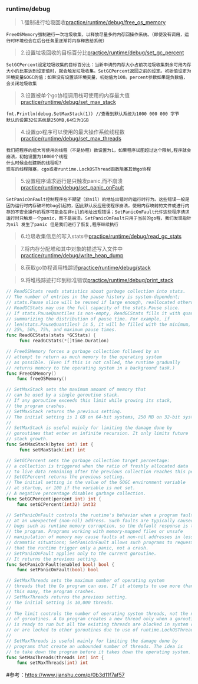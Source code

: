 ### runtime/debug

>1.强制进行垃圾回收[practice/runtime/debug/free_os_memory](https://github.com/liveball/gosrc/tree/master/practice/runtime/debug/free_os_memory)  
```text
FreeOSMemory强制进行一次垃圾收集，以释放尽量多的内存回操作系统。（即使没有调用，运行时环境也会在后台任务里逐渐将内存释放给系统）
```
>2.设置垃圾回收的目标百分比[practice/runtime/debug/set_gc_percent](https://github.com/liveball/gosrc/tree/master/practice/runtime/debug/set_gc_percent)   
```text
SetGCPercent设定垃圾收集的目标百分比：当新申请的内存大小占前次垃圾收集剩余可用内存大小的比率达到设定值时，就会触发垃圾收集。SetGCPercent返回之前的设定。初始值设定为环境变量GOGC的值；如果没有设置该环境变量，初始值为100。percent参数如果是负数值，
会关闭垃圾收集
```
>3.设置被单个go协程调用栈可使用的内存最大值[practice/runtime/debug/set_max_stack](https://github.com/liveball/gosrc/tree/master/practice/runtime/debug/set_max_stack)   
```text
fmt.Println(debug.SetMaxStack(1)) //查看到默认系统为1000 000 000 字节
默认的设置32位系统是250MB,64位为1GB
``` 
>4.设置go程序可以使用的最大操作系统线程数[practice/runtime/debug/set_max_threads](https://github.com/liveball/gosrc/tree/master/practice/runtime/debug/set_max_threads)   
```text
我们把程序的组大可使用的线程（不是协程）数设置为1，如果程序试图超过这个限制,程序就会崩溃，初始设置为10000个线程
什么时候会创建新的线程呢?
现有的线程阻塞，cgo或者runtime.LockOSThread函数阻塞其他go协程
```

>5.设置程序请求运行是只触发panic,而不崩溃[practice/runtime/debug/set_panic_onFault](https://github.com/liveball/gosrc/tree/master/practice/runtime/debug/set_panic_onFault)   
```text
SetPanicOnFault控制程序在不期望（非nil）的地址出错时的运行时行为。这些错误一般是因为运行时内存破坏的bug引起的，因此默认反应是使程序崩溃。使用内存映射的文件或进行内存的不安全操作的程序可能会在非nil的地址出现错误；SetPanicOnFault允许这些程序请求运行时只触发一个panic，而不是崩溃。SetPanicOnFault只用于当前的go程，我们发现指针为nil 发生了panic 但是我们进行了恢复,程序继续执行
``` 

>6.垃圾收集信息的写入stats中[practice/runtime/debug/read_gc_stats](https://github.com/liveball/gosrc/tree/master/practice/runtime/debug/read_gc_stats)   

>7.将内存分配堆和其中对象的描述写入文件中[practice/runtime/debug/write_heap_dump](https://github.com/liveball/gosrc/tree/master/practice/runtime/debug/write_heap_dump) 

>8.获取go协程调用栈踪迹[practice/runtime/debug/stack](https://github.com/liveball/gosrc/tree/master/practice/runtime/debug/stack)   

>9.将堆栈踪迹打印到标准错误[practice/runtime/debug/print_stack](https://github.com/liveball/gosrc/tree/master/practice/runtime/debug/print_stack)   

```go
// ReadGCStats reads statistics about garbage collection into stats.
// The number of entries in the pause history is system-dependent;
// stats.Pause slice will be reused if large enough, reallocated otherwise.
// ReadGCStats may use the full capacity of the stats.Pause slice.
// If stats.PauseQuantiles is non-empty, ReadGCStats fills it with quantiles
// summarizing the distribution of pause time. For example, if
// len(stats.PauseQuantiles) is 5, it will be filled with the minimum,
// 25%, 50%, 75%, and maximum pause times.
func ReadGCStats(stats *GCStats) {
     func readGCStats(*[]time.Duration)

// FreeOSMemory forces a garbage collection followed by an
// attempt to return as much memory to the operating system
// as possible. (Even if this is not called, the runtime gradually
// returns memory to the operating system in a background task.)
func FreeOSMemory() 
    func freeOSMemory()

// SetMaxStack sets the maximum amount of memory that
// can be used by a single goroutine stack.
// If any goroutine exceeds this limit while growing its stack,
// the program crashes.
// SetMaxStack returns the previous setting.
// The initial setting is 1 GB on 64-bit systems, 250 MB on 32-bit systems.
//
// SetMaxStack is useful mainly for limiting the damage done by
// goroutines that enter an infinite recursion. It only limits future
// stack growth.
func SetMaxStack(bytes int) int {
     func setMaxStack(int) int

// SetGCPercent sets the garbage collection target percentage:
// a collection is triggered when the ratio of freshly allocated data
// to live data remaining after the previous collection reaches this percentage.
// SetGCPercent returns the previous setting.
// The initial setting is the value of the GOGC environment variable
// at startup, or 100 if the variable is not set.
// A negative percentage disables garbage collection.
func SetGCPercent(percent int) int {
    func setGCPercent(int32) int32

// SetPanicOnFault controls the runtime's behavior when a program faults
// at an unexpected (non-nil) address. Such faults are typically caused by
// bugs such as runtime memory corruption, so the default response is to crash
// the program. Programs working with memory-mapped files or unsafe
// manipulation of memory may cause faults at non-nil addresses in less
// dramatic situations; SetPanicOnFault allows such programs to request
// that the runtime trigger only a panic, not a crash.
// SetPanicOnFault applies only to the current goroutine.
// It returns the previous setting.
func SetPanicOnFault(enabled bool) bool {
    func setPanicOnFault(bool) bool

// SetMaxThreads sets the maximum number of operating system
// threads that the Go program can use. If it attempts to use more than
// this many, the program crashes.
// SetMaxThreads returns the previous setting.
// The initial setting is 10,000 threads.
//
// The limit controls the number of operating system threads, not the number
// of goroutines. A Go program creates a new thread only when a goroutine
// is ready to run but all the existing threads are blocked in system calls, cgo calls,
// or are locked to other goroutines due to use of runtime.LockOSThread.
//
// SetMaxThreads is useful mainly for limiting the damage done by
// programs that create an unbounded number of threads. The idea is
// to take down the program before it takes down the operating system.
func SetMaxThreads(threads int) int {
    func setMaxThreads(int) int
```

#参考：https://www.jianshu.com/p/0b3d11f7af57
